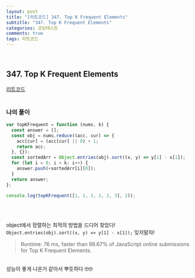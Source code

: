 ```yaml
---
layout: post
title: "[리트코드] 347. Top K Frequent Elements"
subtitle: "347. Top K Frequent Elements"
categories: 코딩테스트
comments: true
tags: 리트코드
---
```


<br>


## 347. Top K Frequent Elements

[리트코드](https://leetcode.com/problems/top-k-frequent-elements/) <br><br>


### 나의 풀이

```js
var topKFrequent = function (nums, k) {
  const answer = [];
  const obj = nums.reduce((acc, cur) => {
    acc[cur] = (acc[cur] || 0) + 1;
    return acc;
  }, {});
  const sortedArr = Object.entries(obj).sort((x, y) => y[1] - x[1]);
  for (let i = 0; i < k; i++) {
    answer.push(+sortedArr[i][0]);
  }
  return answer;
};

console.log(topKFrequent([1, 1, 1, 2, 2, 3], 2));
```

<br><br>

object에서 정렬하는 최적의 방법을 드디어 찾았다!<br>
`Object.entries(obj).sort((x, y) => y[1] - x[1]);` 잊지말자!<br>
> Runtime: 76 ms, faster than 98.67% of JavaScript online submissions for Top K Frequent Elements.

<br>
성능이 좋게 나온거 같아서 뿌듯하다 🤓🤓